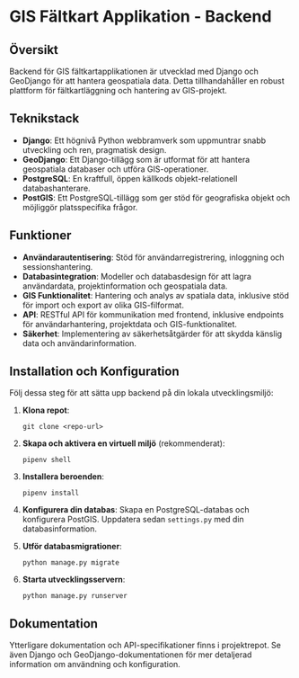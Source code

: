# GIS Fältkart Applikation - Backend

## Översikt
Backend för GIS fältkartapplikationen är utvecklad med Django och GeoDjango för att hantera geospatiala data. Detta tillhandahåller en robust plattform för fältkartläggning och hantering av GIS-projekt.

## Teknikstack
- **Django**: Ett högnivå Python webbramverk som uppmuntrar snabb utveckling och ren, pragmatisk design.
- **GeoDjango**: Ett Django-tillägg som är utformat för att hantera geospatiala databaser och utföra GIS-operationer.
- **PostgreSQL**: En kraftfull, öppen källkods objekt-relationell databashanterare.
- **PostGIS**: Ett PostgreSQL-tillägg som ger stöd för geografiska objekt och möjliggör platsspecifika frågor.

## Funktioner
- **Användarautentisering**: Stöd för användarregistrering, inloggning och sessionshantering.
- **Databasintegration**: Modeller och databasdesign för att lagra användardata, projektinformation och geospatiala data.
- **GIS Funktionalitet**: Hantering och analys av spatiala data, inklusive stöd för import och export av olika GIS-filformat.
- **API**: RESTful API för kommunikation med frontend, inklusive endpoints för användarhantering, projektdata och GIS-funktionalitet.
- **Säkerhet**: Implementering av säkerhetsåtgärder för att skydda känslig data och användarinformation.

## Installation och Konfiguration
Följ dessa steg för att sätta upp backend på din lokala utvecklingsmiljö:

1. **Klona repot**:
    ```
    git clone <repo-url>
    ```

2. **Skapa och aktivera en virtuell miljö** (rekommenderat):
    ```
    pipenv shell
    ```

3. **Installera beroenden**:
    ```
    pipenv install
    ```

4. **Konfigurera din databas**:
    Skapa en PostgreSQL-databas och konfigurera PostGIS. Uppdatera sedan `settings.py` med din databasinformation.

5. **Utför databasmigrationer**:
    ```
    python manage.py migrate
    ```

6. **Starta utvecklingsservern**:
    ```
    python manage.py runserver
    ```

## Dokumentation
Ytterligare dokumentation och API-specifikationer finns i projektrepot. Se även Django och GeoDjango-dokumentationen för mer detaljerad information om användning och konfiguration.
